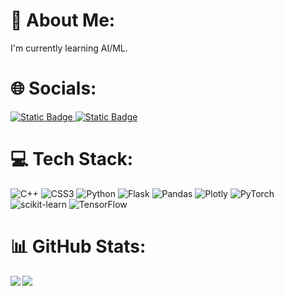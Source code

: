 # 💫 About Me:
I'm currently learning AI/ML.


# 🌐 Socials:
<a href="https://www.linkedin.com/in/raj-aryan-nayak-b4a75825b/" target="blank"><img alt="Static Badge" src="https://img.shields.io/badge/LinkedIn-0077B5?style=for-the-badge&logo=linkedin&logoColor=white">
</a>
<a href="https://www.instagram.com/raj_4_real/" target="blank"><img alt="Static Badge" src="https://img.shields.io/badge/Instagram-E4405F?style=for-the-badge&logo=instagram&logoColor=white"></a>

# 💻 Tech Stack:
![C++](https://img.shields.io/badge/c++-%2300599C.svg?style=for-the-badge&logo=c%2B%2B&logoColor=white) ![CSS3](https://img.shields.io/badge/css3-%231572B6.svg?style=for-the-badge&logo=css3&logoColor=white) ![Python](https://img.shields.io/badge/python-3670A0?style=for-the-badge&logo=python&logoColor=ffdd54) ![Flask](https://img.shields.io/badge/flask-%23000.svg?style=for-the-badge&logo=flask&logoColor=white)  ![Pandas](https://img.shields.io/badge/pandas-%23150458.svg?style=for-the-badge&logo=pandas&logoColor=white) ![Plotly](https://img.shields.io/badge/Plotly-%233F4F75.svg?style=for-the-badge&logo=plotly&logoColor=white) ![PyTorch](https://img.shields.io/badge/PyTorch-%23EE4C2C.svg?style=for-the-badge&logo=PyTorch&logoColor=white) ![scikit-learn](https://img.shields.io/badge/scikit--learn-%23F7931E.svg?style=for-the-badge&logo=scikit-learn&logoColor=white)  ![TensorFlow](https://img.shields.io/badge/TensorFlow-%23FF6F00.svg?style=for-the-badge&logo=TensorFlow&logoColor=white)
# 📊 GitHub Stats:
<img align = "left" src="https://github-readme-streak-stats.herokuapp.com/?user=vagabond1729&theme=dark&hide_border=false">
<img align = "center" src="https://github-readme-stats.vercel.app/api/top-langs/?username=vagabond1729&theme=dark&hide_border=false&include_all_commits=false&count_private=false&layout=compact">
